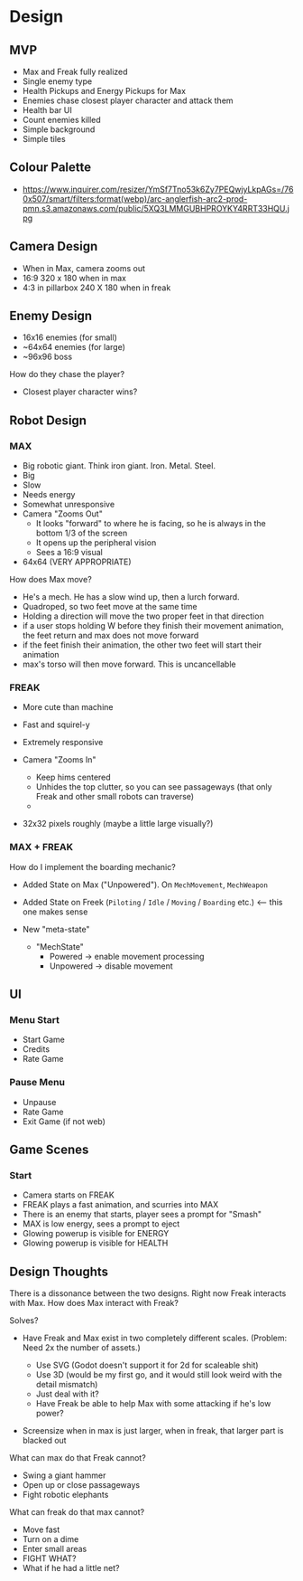 # Design

## MVP

* Max and Freak fully realized
* Single enemy type
* Health Pickups and Energy Pickups for Max
* Enemies chase closest player character and attack them
* Health bar UI
* Count enemies killed
* Simple background
* Simple tiles

## Colour Palette

* https://www.inquirer.com/resizer/YmSf7Tno53k6Zy7PEQwjyLkpAGs=/760x507/smart/filters:format(webp)/arc-anglerfish-arc2-prod-pmn.s3.amazonaws.com/public/5XQ3LMMGUBHPROYKY4RRT33HQU.jpg

## Camera Design

* When in Max, camera zooms out
* 16:9 320 x 180 when in max
* 4:3 in pillarbox 240 X 180 when in freak

## Enemy Design

* 16x16 enemies (for small)
* ~64x64 enemies (for large)
* ~96x96 boss

How do they chase the player?

* Closest player character wins?


## Robot Design

### MAX

* Big robotic giant. Think iron giant. Iron. Metal. Steel.
* Big
* Slow
* Needs energy
* Somewhat unresponsive
* Camera "Zooms Out"
	* It looks "forward" to where he is facing, so he is always in the bottom 1/3 of the screen
	* It opens up the peripheral vision 
	* Sees a 16:9 visual
* 64x64 (VERY APPROPRIATE)

How does Max move?

* He's a mech. He has a slow wind up, then a lurch forward.
* Quadroped, so two feet move at the same time
* Holding a direction will move the two proper feet in that direction
* if a user stops holding W before they finish their movement animation, the feet return and max does not move forward
* if the feet finish their animation, the other two feet will start their animation
* max's torso will then move forward. This is uncancellable

### FREAK

* More cute than machine
* Fast and squirel-y
* Extremely responsive
* Camera "Zooms In"
	* Keep hims centered
	* Unhides the top clutter, so you can see passageways (that only Freak and other small robots can traverse)
	* 

* 32x32 pixels roughly (maybe a little large visually?)

### MAX + FREAK

How do I implement the boarding mechanic?

* Added State on Max ("Unpowered"). On `MechMovement`, `MechWeapon`
* Added State on Freek (`Piloting` / `Idle` / `Moving` / `Boarding` etc.) <-- this one makes sense

* New "meta-state"
	* "MechState"
		* Powered -> enable movement processing
		* Unpowered -> disable movement

## UI

### Menu Start

* Start Game
* Credits
* Rate Game

### Pause Menu

* Unpause
* Rate Game
* Exit Game (if not web)

## Game Scenes


### Start

* Camera starts on FREAK
* FREAK plays a fast animation, and scurries into MAX
* There is an enemy that starts, player sees a prompt for "Smash"
* MAX is low energy, sees a prompt to eject
* Glowing powerup is visible for ENERGY
* Glowing powerup is visible for HEALTH


## Design Thoughts

There is a dissonance between the two designs. Right now Freak interacts with Max. How does Max interact with Freak?

Solves?

* Have Freak and Max exist in two completely different scales. (Problem: Need 2x the number of assets.)
	* Use SVG (Godot doesn't support it for 2d for scaleable shit)
	* Use 3D (would be my first go, and it would still look weird with the detail mismatch)
	* Just deal with it?
	* Have Freak be able to help Max with some attacking if he's low power?


* Screensize when in max is just larger, when in freak, that larger part is blacked out


What can max do that Freak cannot?

* Swing a giant hammer
* Open up or close passageways
* Fight robotic elephants

What can freak do that max cannot?

* Move fast
* Turn on a dime
* Enter small areas
* FIGHT WHAT?
* What if he had a little net?

